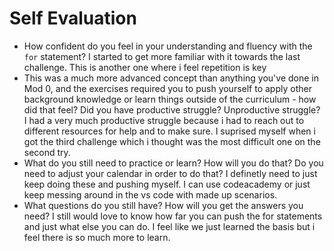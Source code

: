 # Self Evaluation

- How confident do you feel in your understanding and fluency with the `for` statement?
I started to get more familiar with it towards the last challenge. This is another one where i feel repetition is key
- This was a much more advanced concept than anything you've done in Mod 0, and the exercises required you to push yourself to apply other background knowledge or learn things outside of the curriculum - how did that feel? Did you have productive struggle? Unproductive struggle? 
I had a very much productive struggle because i had to reach out to different resources for help and to make sure. I suprised myself when i got the third challenge which i thought was the most difficult one on the second try. 
- What do you still need to practice or learn? How will you do that? Do you need to adjust your calendar in order to do that?
I definetly need to just keep doing these and pushing myself. I can use codeacademy or just keep messing around in the vs code with made up scenarios.
- What questions do you still have? How will you get the answers you need?
I still would love to know how far you can push the for statements and just what else you can do. I feel like we just learned the basis but i feel there is so much more to learn.
